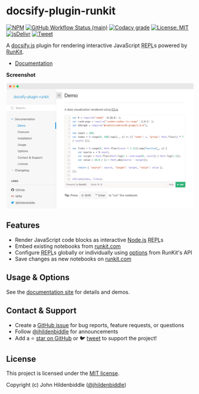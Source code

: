 # docsify-plugin-runkit

[![NPM](https://img.shields.io/npm/v/docsify-plugin-runkit.svg?style=flat-square)](https://www.npmjs.com/package/docsify-plugin-runkit)
[![GitHub Workflow Status (main)](https://img.shields.io/github/workflow/status/jhildenbiddle/docsify-plugin-runkit/Build/main?label=checks&style=flat-square)](https://github.com/jhildenbiddle/docsify-plugin-runkit/actions?query=branch%3Amain+)
[![Codacy grade](https://img.shields.io/codacy/grade/e9c2a9504211450ab39e0d72a1158a47.svg?style=flat-square)](https://app.codacy.com/gh/jhildenbiddle/docsify-plugin-runkit/dashboard)
[![License: MIT](https://img.shields.io/badge/License-MIT-yellow.svg?style=flat-square)](https://github.com/jhildenbiddle/docsify-plugin-runkit/blob/main/LICENSE)
[![jsDelivr](https://data.jsdelivr.com/v1/package/npm/docsify-plugin-runkit/badge)](https://www.jsdelivr.com/package/npm/docsify-plugin-runkit)
[![Tweet](https://img.shields.io/twitter/url/http/shields.io.svg?style=social)](https://twitter.com/intent/tweet?url=https%3A%2F%2Fgithub.com%2Fjhildenbiddle%2Fdocsify-plugin-runkit&hashtags=docsify,developers,frontend,plugin)

A [docsify.js](https://docsify.js.org) plugin for rendering interactive JavaScript <abbr title="Read-Eval-Print Loop">REPL</abbr>s powered by [RunKit](https://runkit.com/).

- [Documentation](https://jhildenbiddle.github.io/docsify-plugin-runkit)

**Screenshot**

<!-- Screenshots made with https://www.screely.com/ -->
<a href="https://jhildenbiddle.github.io/docsify-plugin-runkit">
  <picture>
    <source srcset="https://raw.githubusercontent.com/jhildenbiddle/docsify-plugin-runkit/main/docs/assets/img/screenshot-runkit.webp" type="image/webp">
    <img src="https://raw.githubusercontent.com/jhildenbiddle/docsify-plugin-runkit/main/docs/assets/img/screenshot-runkit.jpg" alt="screenshot">
  </picture>
</a>

## Features

- Render JavaScript code blocks as interactive [Node.js](https://nodejs.org/en/) <abbr title="Read-Eval-Print Loop">REPL</abbr>s
- Embed existing notebooks from [runkit.com](https://runkit.com/)
- Configure <abbr title="Read-Eval-Print Loop">REPL</abbr>s globally or individually using [options](https://jhildenbiddle.github.io/docsify-plugin-runkit#options) from RunKit's API
- Save changes as new notebooks on [runkit.com](https://runkit.com/)

## Usage & Options

See the [documentation site](https://jhildenbiddle.github.io/docsify-plugin-runkit) for details and demos.

## Contact & Support

- Create a [GitHub issue](https://github.com/jhildenbiddle/docsify-plugin-runkit/issues) for bug reports, feature requests, or questions
- Follow [@jhildenbiddle](https://twitter.com/jhildenbiddle) for announcements
- Add a ⭐️ [star on GitHub](https://github.com/jhildenbiddle/docsify-plugin-runkit) or 🐦 [tweet](https://twitter.com/intent/tweet?url=https%3A%2F%2Fgithub.com%2Fjhildenbiddle%2Fdocsify-plugin-runkit&hashtags=docsify,developers,frontend,javascript) to support the project!

## License

This project is licensed under the [MIT license](https://github.com/jhildenbiddle/docsify-plugin-runkit/blob/main/LICENSE).

Copyright (c) John Hildenbiddle ([@jhildenbiddle](https://twitter.com/jhildenbiddle))
